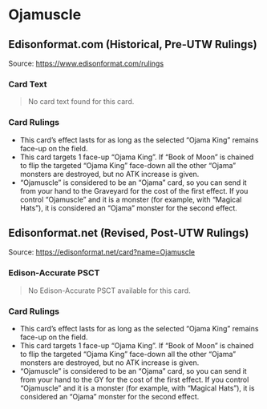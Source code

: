# Ojamuscle

## Edisonformat.com (Historical, Pre-UTW Rulings)

Source: https://www.edisonformat.com/rulings

### Card Text

> No card text found for this card.

### Card Rulings

*   This card’s effect lasts for as long as the selected “Ojama King” remains face-up on the field.
*   This card targets 1 face-up “Ojama King”. If “Book of Moon” is chained to flip the targeted “Ojama King” face-down all the other “Ojama” monsters are destroyed, but no ATK increase is given.
*   “Ojamuscle” is considered to be an “Ojama” card, so you can send it from your hand to the Graveyard for the cost of the first effect. If you control “Ojamuscle” and it is a monster (for example, with “Magical Hats”), it is considered an “Ojama” monster for the second effect.

## Edisonformat.net (Revised, Post-UTW Rulings)

Source: https://edisonformat.net/card?name=Ojamuscle

### Edison-Accurate PSCT

> No Edison-Accurate PSCT available for this card.

### Card Rulings

*   This card’s effect lasts for as long as the selected “Ojama King” remains face-up on the field.
*   This card targets 1 face-up “Ojama King”. If “Book of Moon” is chained to flip the targeted “Ojama King” face-down all the other “Ojama” monsters are destroyed, but no ATK increase is given.
*   “Ojamuscle” is considered to be an “Ojama” card, so you can send it from your hand to the GY for the cost of the first effect. If you control “Ojamuscle” and it is a monster (for example, with “Magical Hats”), it is considered an “Ojama” monster for the second effect.
            